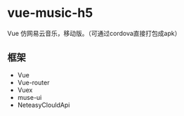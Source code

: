 # vue-music-h5
Vue 仿网易云音乐，移动版。（可通过cordova直接打包成apk）
## 框架
- Vue
- Vue-router
- Vuex
- muse-ui
- NeteasyClouldApi
